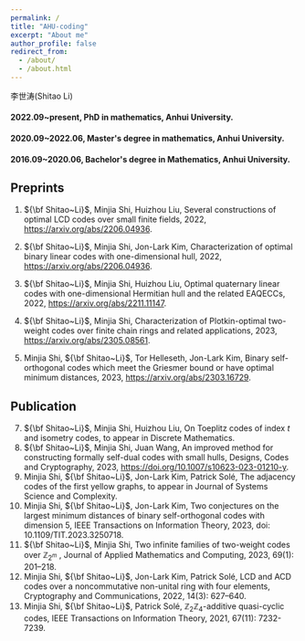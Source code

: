 ```yaml
---
permalink: /
title: "AHU-coding"
excerpt: "About me"
author_profile: false
redirect_from: 
  - /about/
  - /about.html
---
```


李世涛(Shitao Li)

#### 2022.09~present, PhD in mathematics, Anhui University.
#### 2020.09~2022.06, Master's degree in mathematics, Anhui University.
#### 2016.09~2020.06, Bachelor's degree in Mathematics, Anhui University.

## Preprints

1. ${\bf Shitao~Li}$, Minjia Shi, Huizhou Liu, Several constructions of optimal LCD codes over small finite fields, 2022, https://arxiv.org/abs/2206.04936.

2. ${\bf Shitao~Li}$, Minjia Shi, Jon-Lark Kim, Characterization of optimal binary linear codes with one-dimensional hull, 2022, https://arxiv.org/abs/2206.04936.

3. ${\bf Shitao~Li}$, Minjia Shi, Huizhou Liu, Optimal quaternary linear codes with one-dimensional Hermitian hull and the related EAQECCs, 2022, https://arxiv.org/abs/2211.11147.  
4. ${\bf Shitao~Li}$, Minjia Shi, Characterization of Plotkin-optimal two-weight codes over finite chain rings and related applications, 2023, https://arxiv.org/abs/2305.08561.  

5. Minjia Shi, ${\bf Shitao~Li}$, Tor Helleseth, Jon-Lark Kim, Binary self-orthogonal codes which meet the Griesmer bound or have optimal minimum distances, 2023, https://arxiv.org/abs/2303.16729.

## Publication

7. ${\bf Shitao~Li}$, Minjia Shi, Huizhou Liu, On Toeplitz codes of index $t$ and isometry codes, to appear in Discrete Mathematics.  
6. ${\bf Shitao~Li}$, Minjia Shi, Juan Wang, An improved method for constructing formally self-dual codes with small hulls, Designs, Codes and Cryptography, 2023, https://doi.org/10.1007/s10623-023-01210-y.  
5. Minjia Shi, ${\bf Shitao~Li}$, Jon-Lark Kim, Patrick Solé, The adjacency codes of the first yellow graphs, to appear in Journal of Systems Science and Complexity.  
4. Minjia Shi, ${\bf Shitao~Li}$, Jon-Lark Kim, Two conjectures on the largest minimum distances of binary self-orthogonal codes with dimension 5, IEEE Transactions on Information Theory, 2023, doi: 10.1109/TIT.2023.3250718.  
3. ${\bf Shitao~Li}$, Minjia Shi, Two infinite families of two-weight codes over $\mathbb{Z}_{2^m}$ , Journal of Applied Mathematics and Computing, 2023, 69(1): 201–218.  
2. Minjia Shi, ${\bf Shitao~Li}$, Jon-Lark Kim, Patrick Solé, LCD and ACD codes over a noncommutative non-unital ring with four elements, Cryptography and Communications, 2022, 14(3): 627–640.  
1. Minjia Shi, ${\bf Shitao~Li}$, Patrick Solé, $\mathbb{Z}_2\mathbb{Z}_4$-additive quasi-cyclic codes, IEEE Transactions on Information Theory, 2021, 67(11): 7232-7239.
